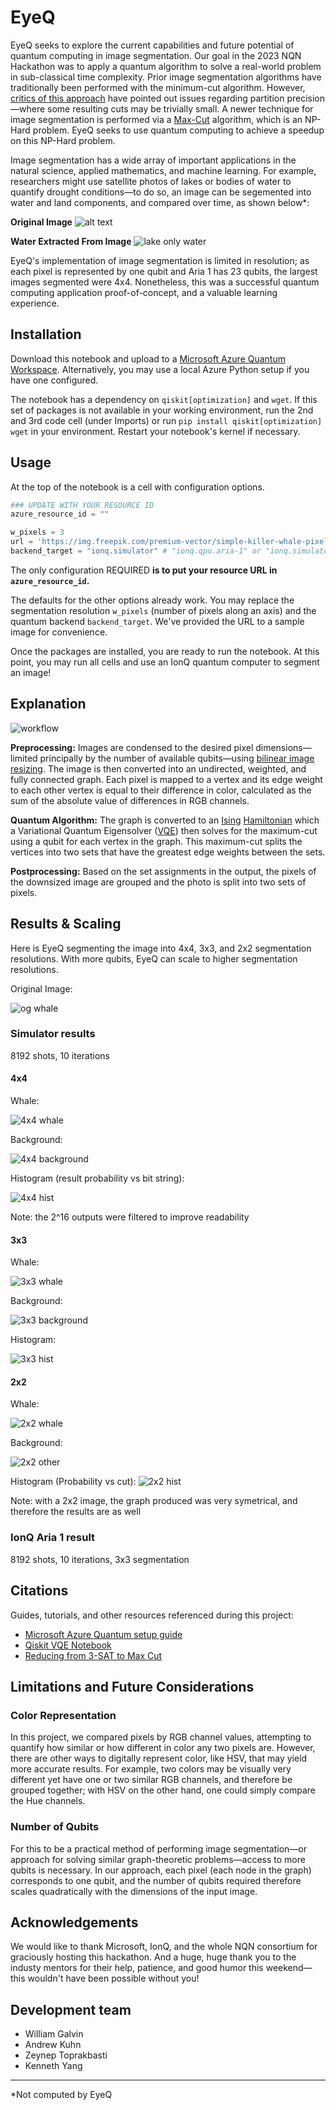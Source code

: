 # EyeQ

EyeQ seeks to explore the current capabilities and future potential of quantum computing in image segmentation. Our goal in the 2023 NQN Hackathon was to apply a quantum algorithm to solve a real-world problem in sub-classical time complexity. Prior image segmentation algorithms have traditionally been performed with the minimum-cut algorithm. However, [critics of this approach](https://youtu.be/2IVAznQwdS4) have pointed out issues regarding partition precision—where some resulting cuts may be trivially small. A newer technique for image segmentation is performed via a [Max-Cut](https://en.wikipedia.org/wiki/Maximum_cut) algorithm, which is an NP-Hard problem. EyeQ seeks to use quantum computing to achieve a speedup on this NP-Hard problem.

Image segmentation has a wide array of important applications in the natural science, applied mathematics, and machine learning. For example, researchers might use satellite photos of lakes or bodies of water to quantify drought conditions—to do so, an image can be segemented into water and land components, and compared over time, as shown below*:

**Original Image**
![alt text](https://gray-kpho-prod.cdn.arcpublishing.com/resizer/_en_WcChMkuC4AFSSDXSZfRCr4I=/1200x675/smart/filters:quality(85)/cloudfront-us-east-1.images.arcpublishing.com/gray/VQIYN3ACPZFWZAEXYNCCGIXKRA.png)

**Water Extracted From Image**
![lake only water](https://raw.githubusercontent.com/KuhnTycoon/EyeQ/main/Images/lakes_only_water.webp)

EyeQ's implementation of image segmentation is limited in resolution; as each pixel is represented by one qubit and Aria 1 has 23 qubits, the largest images segmented were 4x4. Nonetheless, this was a successful quantum computing application proof-of-concept, and a valuable learning experience.

## Installation

Download this notebook and upload to a [Microsoft Azure Quantum Workspace](https://learn.microsoft.com/en-us/azure/quantum/). Alternatively, you may use a local Azure Python setup if you have one configured.

The notebook has a dependency on `qiskit[optimization]` and `wget`. If this set of packages is not available in your working environment, run the 2nd and 3rd code cell (under Imports) or run `pip install qiskit[optimization] wget` in your environment. Restart your notebook's kernel if necessary.

## Usage

At the top of the notebook is a cell with configuration options.

```python
### UPDATE WITH YOUR RESOURCE ID
azure_resource_id = ""

w_pixels = 3
url = 'https://img.freepik.com/premium-vector/simple-killer-whale-pixel-art-style_475147-1552.jpg?w=1380'
backend_target = "ionq.simulator" # "ionq.qpu.aria-1" or "ionq.simulator"
```

The only configuration REQUIRED **is to put your resource URL in `azure_resource_id`.**

The defaults for the other options already work. You may replace the segmentation resolution `w_pixels` (number of pixels along an axis) and the quantum backend `backend_target`. We've provided the URL to a sample image for convenience.

Once the packages are installed, you are ready to run the notebook. At this point, you may run all cells and use an IonQ quantum computer to segment an image!

## Explanation

![workflow](https://github.com/KuhnTycoon/EyeQ/blob/main/Images/workflow.png?raw=true)

**Preprocessing:** Images are condensed to the desired pixel dimensions—limited principally by the number of available qubits—using [bilinear image resizing](https://en.wikipedia.org/wiki/Bilinear_interpolation). The image is then converted into an undirected, weighted, and fully connected graph. Each pixel is mapped to a vertex and its edge weight to each other vertex is equal to their difference in color, calculated as the sum of the absolute value of differences in RGB channels.

**Quantum Algorithm:** The graph is converted to an [Ising](https://en.wikipedia.org/wiki/Ising_model) [Hamiltonian](https://en.wikipedia.org/wiki/Hamiltonian_(quantum_mechanics)) which a Variational Quantum Eigensolver ([VQE](https://en.wikipedia.org/wiki/Variational_quantum_eigensolver)) then solves for the maximum-cut using a qubit for each vertex in the graph. This maximum-cut splits the vertices into two sets that have the greatest edge weights between the sets.

**Postprocessing:** Based on the set assignments in the output, the pixels of the downsized image are grouped and the photo is split into two sets of pixels.

## Results & Scaling

Here is EyeQ segmenting the image into 4x4, 3x3, and 2x2 segmentation resolutions. With more qubits, EyeQ can scale to higher segmentation resolutions.

Original Image:

![og whale](https://img.freepik.com/premium-vector/simple-killer-whale-pixel-art-style_475147-1552.jpg?w=1380)

### Simulator results

8192 shots, 10 iterations

#### 4x4

Whale:

![4x4 whale](https://github.com/KuhnTycoon/EyeQ/blob/main/Images/NQN_4x4_Sim_Snip2-.jpeg?raw=true)

Background:

![4x4 background](https://github.com/KuhnTycoon/EyeQ/blob/main/Images/NQN_4x4_Sim_Snip1-.png?raw=true)

Histogram (result probability vs bit string):

![4x4 hist](https://github.com/KuhnTycoon/EyeQ/blob/main/Images/4x4%20selective%20hist.jpeg?raw=true)

Note: the 2^16 outputs were filtered to improve readability

#### 3x3

Whale:

![3x3 whale](https://github.com/KuhnTycoon/EyeQ/blob/main/Images/NQN_3x3_Sim_Snip2-smaller.png?raw=true)

Background:

![3x3 background](https://github.com/KuhnTycoon/EyeQ/blob/main/Images/NQN_3x3_Sim_Snip1-smaller.png?raw=true)

Histogram:

![3x3 hist](https://github.com/KuhnTycoon/EyeQ/blob/main/Images/3x3%20hist.jpeg?raw=true)

#### 2x2

Whale:

![2x2 whale](https://github.com/KuhnTycoon/EyeQ/blob/main/Images/NQN_2x2_Sim_Snip2.jpeg?raw=true)

Background:

![2x2 other](https://github.com/KuhnTycoon/EyeQ/blob/main/Images/NQN_2x2_Sim_Snip1.jpeg?raw=true)

Histogram (Probability vs cut):
![2x2 hist](https://github.com/KuhnTycoon/EyeQ/blob/main/Images/2x2%20hist.jpeg?raw=true)

Note: with a 2x2 image, the graph produced was very symetrical, and therefore the results are as well

### IonQ Aria 1 result

8192 shots, 10 iterations, 3x3 segmentation

## Citations

Guides, tutorials, and other resources referenced during this project:

- [Microsoft Azure Quantum setup guide](https://learn.microsoft.com/en-us/azure/quantum/)
- [Qiskit VQE Notebook](https://qiskit.org/documentation/optimization/tutorials/06_examples_max_cut_and_tsp.html)
- [Reducing from 3-SAT to Max Cut](http://www.cs.cornell.edu/courses/cs4820/2014sp/notes/reduction-maxcut.pdf)

## Limitations and Future Considerations

### Color Representation

In this project, we compared pixels by RGB channel values, attempting to quantify how similar or how different in color
any two pixels are. However, there are other ways to digitally represent color, like HSV, that may yield more accurate results. For example,
two colors may be visually very different yet have one or two similar RGB channels, and therefore be grouped together; with HSV on the other hand, one could
simply compare the Hue channels.

### Number of Qubits

For this to be a practical method of performing image segmentation—or approach for solving similar graph-theoretic problems—access to more qubits is necessary.
In our approach, each pixel (each node in the graph) corresponds to one qubit, and the number of qubits required therefore scales quadratically with the
dimensions of the input image.

## Acknowledgements

We would like to thank Microsoft, IonQ, and the whole NQN consortium for graciously hosting this hackathon. And a huge, huge thank you to the industy mentors
for their help, patience, and good humor this weekend—this wouldn't have been possible without you!

## Development team

- William Galvin
- Andrew Kuhn
- Zeynep Toprakbasti
- Kenneth Yang

---
*Not computed by EyeQ
